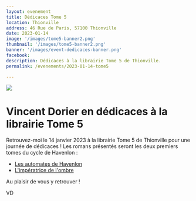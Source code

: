 ```yaml
---
layout: evenement
title: Dédicaces Tome 5
location: Thionville
address: 46 Rue de Paris, 57100 Thionville
date: 2023-01-14
image: '/images/tome5-banner2.png'
thumbnail: '/images/tome5-banner2.png'
banner: '/images/event-dedicaces-banner.png'
facebook:
description: Dédicaces à la librairie Tome 5 de Thionville.
permalink: /evenements/2023-01-14-tome5

---
```


![]({{page.image}})

# Vincent Dorier en dédicaces à la librairie Tome 5

Retrouvez-moi le 14 janvier 2023 à la librairie Tome 5 de Thionville pour une journée de dédicaces !
Les romans présentés seront les deux premiers tomes du cycle de Havenlon :

- [Les automates de Havenlon](https://vincentdorier.com/romans/les-automates-de-havenlon)
- [L'impératrice de l'ombre](https://vincentdorier.com/romans/l-imperatrice-de-l-ombre)

Au plaisir de vous y retrouver !
 
VD
